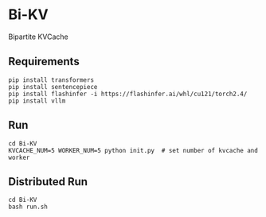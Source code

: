 # Bi-KV
Bipartite KVCache

## Requirements
```
pip install transformers
pip install sentencepiece
pip install flashinfer -i https://flashinfer.ai/whl/cu121/torch2.4/
pip install vllm
```
## Run
```
cd Bi-KV
KVCACHE_NUM=5 WORKER_NUM=5 python init.py  # set number of kvcache and worker 
```
## Distributed Run
```
cd Bi-KV
bash run.sh
```
